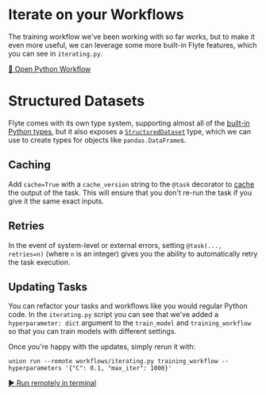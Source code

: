 # Iterate on your Workflows

The training workflow we've been working with so far works, but to
make it even more useful, we can leverage some more built-in Flyte
features, which you can see in `iterating.py`.

[📂 Open Python Workflow](command:union-workspace.iterating)

# Structured Datasets

Flyte comes with its own type system, supporting almost all of the
[built-in Python types](https://docs.flyte.org/projects/cookbook/en/latest/auto/core/type_system/flyte_python_types.html#sphx-glr-auto-core-type-system-flyte-python-types-py),
but it also exposes a [`StructuredDataset`](https://docs.flyte.org/projects/cookbook/en/latest/auto/core/type_system/structured_dataset.html) type,
which we can use to create types for objects like `pandas.DataFrame`s.

## Caching

Add `cache=True` with a `cache_version` string to the `@task` decorator to [cache](https://docs.flyte.org/projects/cookbook/en/latest/auto/core/flyte_basics/task_cache.html#sphx-glr-auto-core-flyte-basics-task-cache-py) the output of the task. This
will ensure that you don't re-run the task if you give it the same exact inputs.

## Retries

In the event of system-level or external errors, setting `@task(..., retries=n)` (where
`n` is an integer) gives you the ability to automatically retry the task execution.

## Updating Tasks

You can refactor your tasks and workflows like you would regular Python code. In
the `iterating.py` script you can see that we've added a `hyperparameter: dict`
argument to the `train_model` and `training_workflow` so that you can train models
with different settings.

Once you're happy with the updates, simply rerun it with:

```
union run --remote workflows/iterating.py training_workflow --hyperparameters '{"C": 0.1, "max_iter": 1000}'
```
[▶️ Run remotely in terminal](command:union-workspace.openTerminalAndExecute?%7B%22command%22%3A%22union%20run%20--remote%20workflows%2Fiterating.py%20training_workflow%20--hyperparameters%20%27%7B%5C%22C%5C%22%3A%200.1%2C%20%5C%22max_iter%5C%22%3A%201000%7D%27%22%7D)
